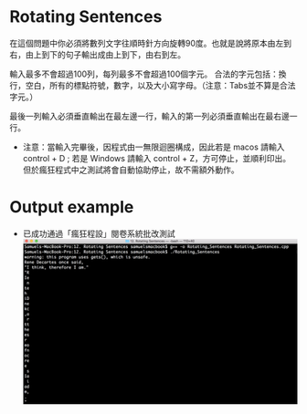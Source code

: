 # Rotating Sentences 

在這個問題中你必須將數列文字往順時針方向旋轉90度。也就是說將原本由左到右，由上到下的句子輸出成由上到下，由右到左。 

輸入最多不會超過100列，每列最多不會超過100個字元。
合法的字元包括：換行，空白，所有的標點符號，數字，以及大小寫字母。（注意：Tabs並不算是合法字元。）

最後一列輸入必須垂直輸出在最左邊一行，輸入的第一列必須垂直輸出在最右邊一行。 

* 注意：當輸入完畢後，因程式由一無限迴圈構成，因此若是 macos 請輸入 control + D ; 若是 Windows 請輸入 control + Z，方可停止，並順利印出。但於瘋狂程式中之測試將會自動協助停止，故不需額外動作。

# Output example
* 已成功通過「瘋狂程設」閱卷系統批改測試 
![image](https://github.com/Samuelchi861008/CPE-RotatingSentences_490/blob/master/結果.png)

